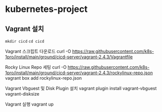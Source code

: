 # kubernetes-project


## Vagrant 설치
```mkdir cicd```
```cd cicd```

Vagrant 스크립트 다운로드
curl -O https://raw.githubusercontent.com/k8s-1pro/install/main/ground/cicd-server/vagrant-2.4.3/Vagrantfile

Rocky Linux Repo 세팅
curl -O https://raw.githubusercontent.com/k8s-1pro/install/main/ground/cicd-server/vagrant-2.4.3/rockylinux-repo.json
vagrant box add rockylinux-repo.json

Vagrant Vbguest 및 Disk Plugin 설치 
vagrant plugin install vagrant-vbguest vagrant-disksize

Vagrant 실행
vagrant up
